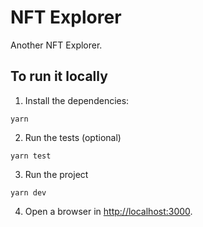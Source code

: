 # NFT Explorer

Another NFT Explorer.

## To run it locally

1. Install the dependencies:
```
yarn
``` 

2. Run the tests (optional)
```
yarn test
```

3. Run the project
```
yarn dev
```

4. Open a browser in [http://localhost:3000](http://localhost:3000).
